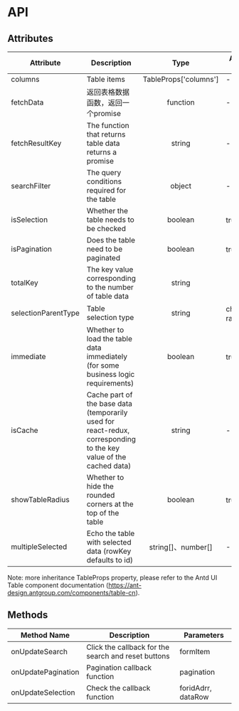 ```javascript

```

# API

## Attributes

| Attribute           | Description                                                                                                       |         Type          | Accepted Values | Default  |
| ------------------- | ----------------------------------------------------------------------------------------------------------------- | :-------------------: | --------------- | :------: |
| columns             | Table items                                                                                                       | TableProps['columns'] | -               |    -     |
| fetchData           | 返回表格数据函数，返回一个promise                                                                                 |       function        | -               |    -     |
| fetchResultKey      | The function that returns table data returns a promise                                                            |        string         | -               |   data   |
| searchFilter        | The query conditions required for the table                                                                       |        object         | -               |    -     |
| isSelection         | Whether the table needs to be checked                                                                             |        boolean        | true、false     |   true   |
| isPagination        | Does the table need to be paginated                                                                               |        boolean        | true、false     |   true   |
| totalKey            | The key value corresponding to the number of table data                                                           |        string         |                 |   data   |
| selectionParentType | Table selection type                                                                                              |        string         | checkbox、radio | checkbox |
| immediate           | Whether to load the table data immediately (for some business logic requirements)                                 |        boolean        | true、false     |  false   |
| isCache             | Cache part of the base data (temporarily used for react-redux, corresponding to the key value of the cached data) |        string         | -               |    -     |
| showTableRadius     | Whether to hide the rounded corners at the top of the table                                                       |        boolean        | true、false     |  false   |
| multipleSelected    | Echo the table with selected data (rowKey defaults to id)                                                         |  string[]、number[]   | -               |    []    |

Note: more inheritance TableProps property, please refer to the Antd UI Table component documentation (https://ant-design.antgroup.com/components/table-cn).

## Methods

| Method Name        | Description                                         | Parameters         |
| ------------------ | --------------------------------------------------- | ------------------ |
| onUpdateSearch     | Click the callback for the search and reset buttons | formItem           |
| onUpdatePagination | Pagination callback function                        | pagination         |
| onUpdateSelection  | Check the callback function                         | foridAdrr, dataRow |
